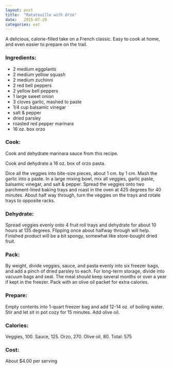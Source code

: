 ```yaml
---
layout: post
title:  "Ratatouille with Orzo"
date:   2015-07-29
categories: eat
---
```


A delicious, calorie-filled take on a French classic. Easy to cook at home, and even easier to prepare on the trail.

### Ingredients:

- 2 medium eggplants
- 2 medium yellow squash
- 2 medium zuchinni
- 2 red bell peppers
- 2 yellow bell peppers
- 1 large sweet onion
- 3 cloves garlic, mashed to paste
- 1/4 cup balsamic vinegar
- salt & pepper
- dried parsley
- roasted red pepper marinara
- 16 oz. box orzo

### Cook:

Cook and dehydrate marinara sauce from this recipe.

Cook and dehydrate a 16 oz. box of orzo pasta.

Dice all the veggies into bite-size pieces, about 1 cm. by 1 cm. Mash the garlic into a paste. In a large mixing bowl, mix all veggies, garlic paste, balsamic vinegar, and salt & pepper. Spread the veggies onto two parchment-lined baking trays and roast in the oven at 425 degrees for 40 minutes. About half way through, turn the veggies on the trays and rotate trays to opposite racks.

### Dehydrate:

Spread veggies evenly onto 4 fruit roll trays and dehydrate for about 10 hours at 135 degrees. Flipping once about halfway through will help. Finished product will be a bit spongy, somewhat like store-bought dried fruit.

### Pack:

By weight, divide veggies, sauce, and pasta evenly into six freezer bags, and add a pinch of dried parsley to each. For long-term storage, divide into vacuum bags and seal. The meal should keep several months or over a year if kept in the freezer. Pack with an olive oil packet for extra calories.

### Prepare:

Empty contents into 1-quart freezer bag and add 12-14 oz. of boiling water. Stir and let sit in pot cozy for 15 minutes. Add olive oil.

### Calories:

Veggies, 100. Sauce, 125. Orzo, 270. Olive oil, 80. Total: 575

### Cost:
About $4.00 per serving
